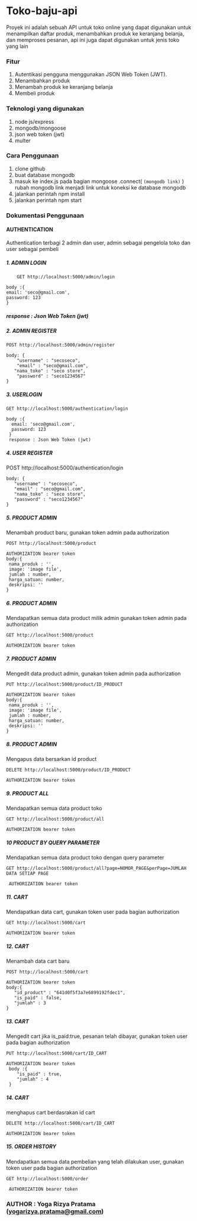 # Toko-baju-api
Proyek ini adalah sebuah API untuk toko online yang dapat digunakan untuk menampilkan daftar produk, menambahkan produk ke keranjang belanja, dan memproses pesanan, api ini juga dapat digunakan untuk jenis toko yang lain

### Fitur
1. Autentikasi pengguna menggunakan JSON Web Token (JWT).
2. Menambahkan produk 
3. Menambah produk ke keranjang belanja
4. Membeli produk

### Teknologi yang digunakan
1. node js/express
2. mongodb/mongoose
3. json web token (jwt)
4. multer

### Cara Penggunaan
1. clone github
2. buat database mongodb
3. masuk ke index.js pada bagian 
mongoose
  .connect(
    `(mongodb link)`
  )
rubah mongodb link menjadi link untuk koneksi ke database mongodb
4. jalankan perintah npm install
5. jalankan perintah npm start

### Dokumentasi Penggunaan

#### AUTHENTICATION
Authentication terbagi 2 admin dan user, admin sebagai pengelola toko dan user sebagai pembeli

##### 1. ADMIN LOGIN
````http 
    GET http://localhost:5000/admin/login
````

````
body :{ 
email: 'seco@gmail.com',
password: 123
}
````
##### response : Json Web Token (jwt)

##### 2. ADMIN REGISTER
````http
POST http://localhost:5000/admin/register
````
````
body: {
    "username" : "secoseco",
    "email" : "seco@gmail.com",
   "nama_toko" : "seco store",
    "password" : "seco1234567"
}
````
##### 3. USERLOGIN
 ````http
 GET http://localhost:5000/authentication/login
 ````
````
body :{
  email: 'seco@gmail.com',
  password: 123
 }
 response : Json Web Token (jwt)
````

##### 4. USER REGISTER
 POST http://localhost:5000/authentication/login
 ````
 body: {
    "username" : "secoseco",
    "email" : "seco@gmail.com",
    "nama_toko" : "seco store",
    "password" : "seco1234567"
 }
````
 ##### 5. PRODUCT ADMIN
 Menambah product baru, gunakan token admin pada authorization
 ````http
 POST http://localhost:5000/product
 ````
 ````
 AUTHORIZATION bearer token
 body:{
  nama_produk : '',
  image: 'image file',
  jumlah : number,
  harga_satuan: number,
  deskripsi: ''
 }
````

##### 6. PRODUCT ADMIN
 Mendapatkan semua data product milik admin gunakan token admin pada authorization
````http
GET http://localhost:5000/product
````
````
AUTHORIZATION bearer token
````
##### 7. PRODUCT ADMIN
 Mengedit data product admin, gunakan token admin pada authorization
````thhp
PUT http://localhost:5000/product/ID_PRODUCT
 ````
 ````
 AUTHORIZATION bearer token
 body:{
  nama_produk : '',
  image: 'image file',
  jumlah : number,
  harga_satuan: number,
  deskripsi: ''
 }
````
##### 8. PRODUCT ADMIN
 Mengapus data bersarkan id product
 ````http
 DELETE http://localhost:5000/product/ID_PRODUCT
 ````
 ````
 AUTHORIZATION bearer token
````
##### 9. PRODUCT ALL
 Mendapatkan semua data product toko
 ````http
 GET http://localhost:5000/product/all
 ````
 ````
 AUTHORIZATION bearer token
````

##### 10 PRODUCT BY QUERY PARAMETER
 Mendapatkan semua data product toko dengan query parameter
````http
GET http://localhost:5000/product/all?page=NOMOR_PAGE&perPage=JUMLAH DATA SETIAP PAGE
````
````
 AUTHORIZATION bearer token
````
##### 11. CART
 Mendapatkan data cart, gunakan token user pada bagian authorization
 ````http
 GET http://localhost:5000/cart
 ````
 ````
 AUTHORIZATION bearer token
````
##### 12. CART
 Menambah data cart baru
 ````http
 POST http://localhost:5000/cart
 ````
 ````
 AUTHORIZATION bearer token
 body:{
    "id_product" : "641d0f5f3a7e6899192fdec1",
    "is_paid" : false,
    "jumlah" : 3
 }
````

##### 13. CART
 Mengedit cart jika is_paid:true, pesanan telah dibayar, gunakan token user pada bagian authorization
````http
PUT http://localhost:5000/cart/ID_CART
````
````
AUTHORIZATION bearer token
 body :{
    "is_paid" : true,
    "jumlah" : 4
 }
````

##### 14. CART
 menghapus cart berdasrakan id cart
````http
DELETE http://localhost:5000/cart/ID_CART
 ````
 ````
 AUTHORIZATION bearer token
````

##### 15. ORDER HISTORY
 Mendapatkan semua data pembelian yang telah dilakukan user, gunakan token user pada bagian authorization
````http
GET http://localhost:5000/order
````
````
 AUTHORIZATION bearer token
````

### AUTHOR : Yoga Rizya Pratama (yogarizya.pratama@gmail.com)
